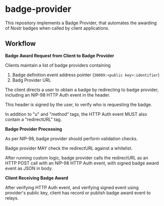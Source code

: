 # badge-provider
This repository implements a Badge Provider, that automates the awarding of Nostr badges when called by client applications.

## Workflow

**Badge Award Request from Client to Badge Provider**

Clients maintain a list of badge providers containing
  1. Badge definition event address pointer (`30009:<public key>:identifier`)
  2. Badg Provider URL

The client directs a user to obtain a badge by redirecting to badge provider, including an NIP-98 HTTP Auth event in the header.

This header is signed by the user, to verify who is requesting the badge.

In addition to "u" and "method" tags, the HTTP Auth event MUST also contain a "redirectURL" tag.

**Badge Provider Processing**

As per NIP-98, badge provider should perform validation checks.

Badge provider MAY check the redirectURL against a whitelist.

After running custom logic, badge provider calls the redirectURL as an HTTP POST call with an NIP-98 HTTP Auth event, with signed badge award event as JSON in body.

**Client Receiving Badge Award**

After verifying HTTP Auth event, and verifying signed event using provider's public key, client has record or publish badge award event to relays.



